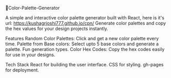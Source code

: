 🎨Color-Palette-Generator

A simple and interactive color palette generator built with React, here is it's url: https://kushagrjoshi777.github.io/cpn/ 
Generate color palettes and copy the hex values for your design projects instantly.

Features
Random Color Palettes: Click and get a new color palette every time.
Palette from Base colors: Select upto 5 base colors and generate a palette.
Fun generation types.
Color Hex Codes: Copy the hex codes easily for use in your designs.

Tech Stack
React for building the user interface.
CSS for styling.
gh-pages for deployment.
